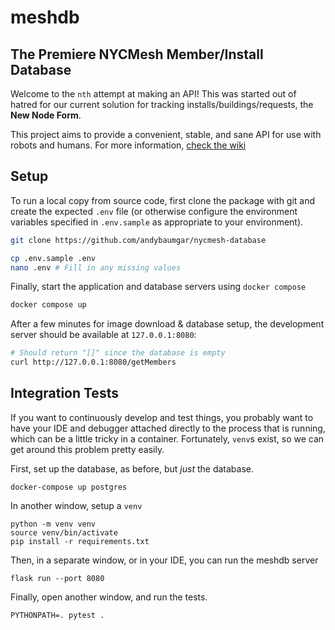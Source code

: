 # meshdb

## The Premiere NYCMesh Member/Install Database

Welcome to the `nth` attempt at making an API! This was started out of hatred for our current solution for tracking installs/buildings/requests, the **New Node Form**.

This project aims to provide a convenient, stable, and sane API for use with robots and humans. 
For more information, [check the wiki](http://wiki.mesh.nycmesh.net/books/software-services/page/meshdb)

## Setup

To run a local copy from source code, first clone the package with git and create the expected
`.env` file (or otherwise configure the environment variables specified in `.env.sample` as 
appropriate to your environment).
```sh
git clone https://github.com/andybaumgar/nycmesh-database

cp .env.sample .env
nano .env # Fill in any missing values
```

Finally, start the application and database servers using `docker compose`
```sh
docker compose up
```

After a few minutes for image download & database setup, the development server should be 
available at `127.0.0.1:8080`:
```sh
# Should return "[]" since the database is empty
curl http://127.0.0.1:8080/getMembers
```

## Integration Tests

If you want to continuously develop and test things, you probably want to have your IDE and debugger attached directly to the process that is running, which can be a little tricky in a container. Fortunately, `venv`s exist, so we can get around this problem pretty easily.

First, set up the database, as before, but _just_ the database.

`docker-compose up postgres`

In another window, setup a `venv`

```
python -m venv venv
source venv/bin/activate
pip install -r requirements.txt
```

Then, in a separate window, or in your IDE, you can run the meshdb server

`flask run --port 8080`

Finally, open another window, and run the tests.

`PYTHONPATH=. pytest .`
